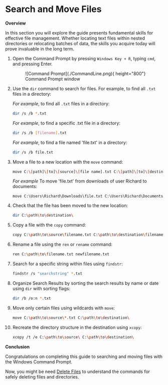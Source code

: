 # Search and Move Files

<b>Overview</b>

In this section you will explore the guide presents fundamental skills for 
effective file management. Whether locating text files within nested directories or 
relocating batches of data, the skills you acquire today will prove invaluable in 
the long term.

1. Open the Command Prompt by pressing `Windows Key + R`, typing `cmd`, and pressing
Enter.

    <figure markdown="span">
    ![Command Prompt](./CommandLine.png){ height="800"}
    <figcaption>Command Prompt window</figcaption>
    </figure>

2. Use the `dir` command to search for files. For example, to find all `.txt` files in a directory:

    <i>For example</i>, to find all `.txt` files in a directory:
    ```bash
    dir /s /b *.txt
    ```
    <i>For example</i>, to find a specific .txt file in a directory:
    ```bash
    dir /s /b [filename].txt
    ```
    <i>For example</i>, to find a file named 'file.txt' in a directory:
    ```bash
    dir /s /b file.txt
    ```

3. Move a file to a new location with the `move` command:


    ```bash
    move C:\[path]\[to]\[source]\[file name].txt C:\[path]\[to]\[destination]\
    ```
    <i>For example</i> To move 'file.txt' from downloads of user Richard to documents:
    ```
    move C:\Users\Richard\Downloads\file.txt C:\Users\Richard\Documents
    ```

4. Check that the file has been moved to the new location:

    ```bash
    dir C:\path\to\destination\
    ```

5. Copy a file with the `copy` command:

    ```bash
    copy C:\path\to\source\filename.txt C:\path\to\destination\filename.txt
    ```

6. Rename a file using the `ren` or `rename` command:

    ```bash
    ren C:\path\to\filename.txt newfilename.txt
    ```

7. Search for a specific string within files using `findstr`:

    ```bash
    findstr /s "searchstring" *.txt
    ```

8. Organize Search Results by sorting the search results by name or date using `dir` with sorting flags:

    ```bash
    dir /b /o:n *.txt
    ```


9. Move only certain files using wildcards with `move`:

    ```bash
    move C:\path\to\source\*.txt C:\path\to\destination\
    ```

10. Recreate the directory structure in the destination using `xcopy`:

    ```bash
    xcopy /t /e C:\path\to\source\ C:\path\to\destination\
    ```


<b>Conclusion</b>

Congratulations on completing this guide to searching and moving files with the 
Windows Command Prompt.

Now, you might be need [Delete Files](DeletingFiles.md) to understand the commands for safely deleting files and directories.






